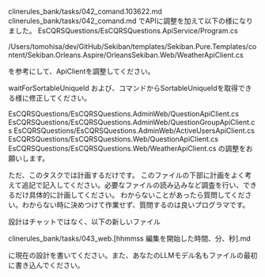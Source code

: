 clinerules_bank/tasks/042_comand.103622.md
clinerules_bank/tasks/042_comand.md
でAPIに調整を加えて以下の様になりました。
EsCQRSQuestions/EsCQRSQuestions.ApiService/Program.cs

/Users/tomohisa/dev/GitHub/Sekiban/templates/Sekiban.Pure.Templates/content/Sekiban.Orleans.Aspire/OrleansSekiban.Web/WeatherApiClient.cs

を参考にして、ApiClientを調整してください。

waitForSortableUniqueId
および、コマンドからSortableUniqueIdを取得できる様に修正してください。

EsCQRSQuestions/EsCQRSQuestions.AdminWeb/QuestionApiClient.cs
EsCQRSQuestions/EsCQRSQuestions.AdminWeb/QuestionGroupApiClient.cs
EsCQRSQuestions/EsCQRSQuestions.AdminWeb/ActiveUsersApiClient.cs
EsCQRSQuestions/EsCQRSQuestions.Web/QuestionApiClient.cs
EsCQRSQuestions/EsCQRSQuestions.Web/WeatherApiClient.cs
の調整をお願いします。


ただ、このタスクでは計画するだけです。
このファイルの下部に計画をよく考えて追記で記入してください。必要なファイルの読み込みなど調査を行い、できるだけ具体的に計画してください。
わからないことがあったら質問してください。わからない時に決めつけて作業せず、質問するのは良いプログラマです。

設計はチャットではなく、以下の新しいファイル

clinerules_bank/tasks/043_web.[hhmmss 編集を開始した時間、分、秒].md

に現在の設計を書いてください。また、あなたのLLMモデル名もファイルの最初に書き込んでください。

